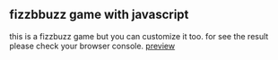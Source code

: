 <h2>fizzbbuzz game with javascript</h2>
this is a fizzbuzz game but you can customize it too.
for see the result please check your browser console.
<a href="https://shayanfpg9.github.io/fizzbuzz/index.htm">preview</a>